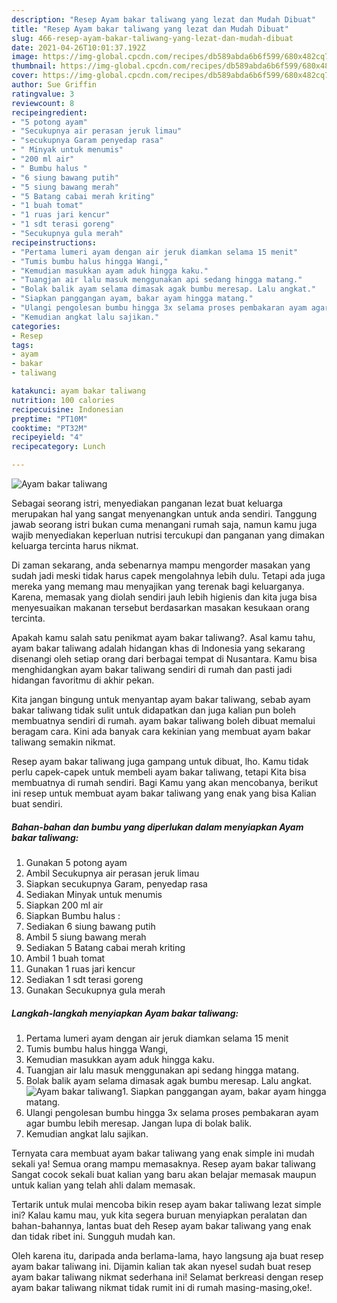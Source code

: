 ```yaml
---
description: "Resep Ayam bakar taliwang yang lezat dan Mudah Dibuat"
title: "Resep Ayam bakar taliwang yang lezat dan Mudah Dibuat"
slug: 466-resep-ayam-bakar-taliwang-yang-lezat-dan-mudah-dibuat
date: 2021-04-26T10:01:37.192Z
image: https://img-global.cpcdn.com/recipes/db589abda6b6f599/680x482cq70/ayam-bakar-taliwang-foto-resep-utama.jpg
thumbnail: https://img-global.cpcdn.com/recipes/db589abda6b6f599/680x482cq70/ayam-bakar-taliwang-foto-resep-utama.jpg
cover: https://img-global.cpcdn.com/recipes/db589abda6b6f599/680x482cq70/ayam-bakar-taliwang-foto-resep-utama.jpg
author: Sue Griffin
ratingvalue: 3
reviewcount: 8
recipeingredient:
- "5 potong ayam"
- "Secukupnya air perasan jeruk limau"
- "secukupnya Garam penyedap rasa"
- " Minyak untuk menumis"
- "200 ml air"
- " Bumbu halus "
- "6 siung bawang putih"
- "5 siung bawang merah"
- "5 Batang cabai merah kriting"
- "1 buah tomat"
- "1 ruas jari kencur"
- "1 sdt terasi goreng"
- "Secukupnya gula merah"
recipeinstructions:
- "Pertama lumeri ayam dengan air jeruk diamkan selama 15 menit"
- "Tumis bumbu halus hingga Wangi,"
- "Kemudian masukkan ayam aduk hingga kaku."
- "Tuangjan air lalu masuk menggunakan api sedang hingga matang."
- "Bolak balik ayam selama dimasak agak bumbu meresap. Lalu angkat."
- "Siapkan panggangan ayam, bakar ayam hingga matang."
- "Ulangi pengolesan bumbu hingga 3x selama proses pembakaran ayam agar bumbu lebih meresap. Jangan lupa di bolak balik."
- "Kemudian angkat lalu sajikan."
categories:
- Resep
tags:
- ayam
- bakar
- taliwang

katakunci: ayam bakar taliwang 
nutrition: 100 calories
recipecuisine: Indonesian
preptime: "PT10M"
cooktime: "PT32M"
recipeyield: "4"
recipecategory: Lunch

---
```



![Ayam bakar taliwang](https://img-global.cpcdn.com/recipes/db589abda6b6f599/680x482cq70/ayam-bakar-taliwang-foto-resep-utama.jpg)

Sebagai seorang istri, menyediakan panganan lezat buat keluarga merupakan hal yang sangat menyenangkan untuk anda sendiri. Tanggung jawab seorang istri bukan cuma menangani rumah saja, namun kamu juga wajib menyediakan keperluan nutrisi tercukupi dan panganan yang dimakan keluarga tercinta harus nikmat.

Di zaman  sekarang, anda sebenarnya mampu mengorder masakan yang sudah jadi meski tidak harus capek mengolahnya lebih dulu. Tetapi ada juga mereka yang memang mau menyajikan yang terenak bagi keluarganya. Karena, memasak yang diolah sendiri jauh lebih higienis dan kita juga bisa menyesuaikan makanan tersebut berdasarkan masakan kesukaan orang tercinta. 



Apakah kamu salah satu penikmat ayam bakar taliwang?. Asal kamu tahu, ayam bakar taliwang adalah hidangan khas di Indonesia yang sekarang disenangi oleh setiap orang dari berbagai tempat di Nusantara. Kamu bisa menghidangkan ayam bakar taliwang sendiri di rumah dan pasti jadi hidangan favoritmu di akhir pekan.

Kita jangan bingung untuk menyantap ayam bakar taliwang, sebab ayam bakar taliwang tidak sulit untuk didapatkan dan juga kalian pun boleh membuatnya sendiri di rumah. ayam bakar taliwang boleh dibuat memalui beragam cara. Kini ada banyak cara kekinian yang membuat ayam bakar taliwang semakin nikmat.

Resep ayam bakar taliwang juga gampang untuk dibuat, lho. Kamu tidak perlu capek-capek untuk membeli ayam bakar taliwang, tetapi Kita bisa membuatnya di rumah sendiri. Bagi Kamu yang akan mencobanya, berikut ini resep untuk membuat ayam bakar taliwang yang enak yang bisa Kalian buat sendiri.

<!--inarticleads1-->

##### Bahan-bahan dan bumbu yang diperlukan dalam menyiapkan Ayam bakar taliwang:

1. Gunakan 5 potong ayam
1. Ambil Secukupnya air perasan jeruk limau
1. Siapkan secukupnya Garam, penyedap rasa
1. Sediakan  Minyak untuk menumis
1. Siapkan 200 ml air
1. Siapkan  Bumbu halus :
1. Sediakan 6 siung bawang putih
1. Ambil 5 siung bawang merah
1. Sediakan 5 Batang cabai merah kriting
1. Ambil 1 buah tomat
1. Gunakan 1 ruas jari kencur
1. Sediakan 1 sdt terasi goreng
1. Gunakan Secukupnya gula merah




<!--inarticleads2-->

##### Langkah-langkah menyiapkan Ayam bakar taliwang:

1. Pertama lumeri ayam dengan air jeruk diamkan selama 15 menit
1. Tumis bumbu halus hingga Wangi,
1. Kemudian masukkan ayam aduk hingga kaku.
1. Tuangjan air lalu masuk menggunakan api sedang hingga matang.
1. Bolak balik ayam selama dimasak agak bumbu meresap. Lalu angkat.
<img src="//assets-global.cpcdn.com/assets/icons/button_play-2c75c40dde080a61004c1f40b05d8f140eaff45d7e9e6481dc71c63d2e7c4909.png" alt="Ayam bakar taliwang">1. Siapkan panggangan ayam, bakar ayam hingga matang.
1. Ulangi pengolesan bumbu hingga 3x selama proses pembakaran ayam agar bumbu lebih meresap. Jangan lupa di bolak balik.
1. Kemudian angkat lalu sajikan.




Ternyata cara membuat ayam bakar taliwang yang enak simple ini mudah sekali ya! Semua orang mampu memasaknya. Resep ayam bakar taliwang Sangat cocok sekali buat kalian yang baru akan belajar memasak maupun untuk kalian yang telah ahli dalam memasak.

Tertarik untuk mulai mencoba bikin resep ayam bakar taliwang lezat simple ini? Kalau kamu mau, yuk kita segera buruan menyiapkan peralatan dan bahan-bahannya, lantas buat deh Resep ayam bakar taliwang yang enak dan tidak ribet ini. Sungguh mudah kan. 

Oleh karena itu, daripada anda berlama-lama, hayo langsung aja buat resep ayam bakar taliwang ini. Dijamin kalian tak akan nyesel sudah buat resep ayam bakar taliwang nikmat sederhana ini! Selamat berkreasi dengan resep ayam bakar taliwang nikmat tidak rumit ini di rumah masing-masing,oke!.

